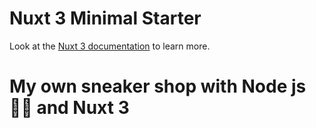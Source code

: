 # Nuxt 3 Minimal Starter

Look at the [Nuxt 3 documentation](https://nuxt.com/docs/getting-started/introduction) to learn more.

# My own sneaker shop with Node js🏳️‍🌈 and Nuxt 3 


